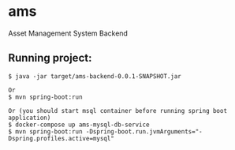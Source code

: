 # ams  
Asset Management System Backend

## Running project:  
    $ java -jar target/ams-backend-0.0.1-SNAPSHOT.jar

    Or
    $ mvn spring-boot:run
    
    Or (you should start msql container before running spring boot application)
    $ docker-compose up ams-mysql-db-service
    $ mvn spring-boot:run -Dspring-boot.run.jvmArguments="-Dspring.profiles.active=mysql"